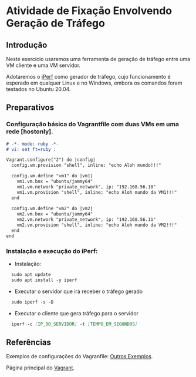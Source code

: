 # Atividade de Fixação Envolvendo Geração de Tráfego

## Introdução

Neste exercício usaremos uma ferramenta de geração de tráfego entre uma VM cliente e uma VM servidor.

Adotaremos o [iPerf](https://iperf.fr/) como gerador de tráfego, cujo funcionamento é esperado em qualquer Linux e no Windows, embora os comandos foram testados no Ubuntu 20.04.

## Preparativos

### Configuração básica do Vagrantfile com duas VMs em uma rede [hostonly].

```markdown
# -*- mode: ruby -*-
# vi: set ft=ruby :

Vagrant.configure("2") do |config|
  config.vm.provision "shell", inline: "echo Aloh mundo!!!"

  config.vm.define "vm1" do |vm1|
    vm1.vm.box = "ubuntu/jammy64"
    vm1.vm.network "private_network", ip: "192.168.56.10" 
    vm1.vm.provision "shell", inline: "echo Aloh mundo da VM1!!!"
  end
  
  config.vm.define "vm2" do |vm2|
    vm2.vm.box = "ubuntu/jammy64"
    vm2.vm.network "private_network", ip: "192.168.56.11"
    vm2.vm.provision "shell", inline: "echo Aloh mundo da VM2!!!"
  end 
end
```

### Instalação e execução do iPerf:

- Instalação: 
```markdown
  sudo apt update
  sudo apt install -y iperf
```
- Executar o servidor que irá receber o tráfego gerado
```markdown
  sudo iperf -s -D
```

- Executar o cliente que gera tráfego para o servidor
```markdown
  iperf -c [IP_DO_SERVIDOR] -t [TEMPO_EM_SEGUNDOS]
```

<!---
## Automatizando a criação do cenário para geração de tráfego

```markdown
# -*- mode: ruby -*-
# vi: set ft=ruby :

NODES = [
    { :hostname => "cliente1", :ip => "192.168.0.11" },
    { :hostname => "cliente2", :ip => "192.168.0.12" },
    { :hostname => "servidor", :ip => "192.168.0.2" }
]

Vagrant.configure("2") do |config|

  # Do whatever global config here
  config.vm.box = "ubuntu/focal64"

  NODES.each do |node|

    config.vm.define node[:hostname] do |nodeconfig|

      # Do config that is the same across each node
      nodeconfig.vm.hostname = node[:hostname]
      nodeconfig.vm.network "public_network"
      nodeconfig.vm.network "private_network", ip: node[:ip]
      nodeconfig.vm.provision "shell", inline: <<-SHELL
        echo -e "\n192.168.0.2 servidor\n192.168.0.11 cliente1\n192.168.0.12 cliente2" | sudo tee -a /etc/hosts
      SHELL

      if node[:hostname] == "servidor"
        # Do your provisioning for this machine here
        nodeconfig.vm.provision "shell", inline: <<-SHELL
          echo "Servidor"
          echo "git cloning slice-enablers.git"
          git clone https://github.com/dcomp-leris/slice-enablers.git --quiet
          chown -R vagrant.vagrant slice-enablers

          echo "apt install iperf"
          bash slice-enablers/scripts/apt.sh

          echo "iniciando servidor iperf"
          bash slice-enablers/scripts/servidor-iperf.sh
        SHELL

      else
        # Do provisioning for the other machines here
        nodeconfig.vm.provision "shell", inline: <<-SHELL
          echo "Cliente"
          echo "git cloning slice-enablers.git"
          git clone https://github.com/dcomp-leris/slice-enablers.git --quiet
          chown -R vagrant.vagrant slice-enablers

          echo "apt install iperf"
          bash slice-enablers/scripts/apt.sh
        SHELL

      end

    end

  end
  # Do any global provisioning

end
```
-->

## Referências

Exemplos de configurações do Vagranfile: [Outros Exemplos](../../Exemplos/index.md).

Página principal do [Vagrant](https://www.vagrantup.com).
